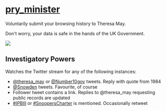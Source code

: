 # [pry_minister](https://twitter.com/pry_minister)

Voluntarily submit your browsing history to Theresa May.

Don't worry, your data is safe in the hands of the UK Government.

![](https://pbs.twimg.com/media/CyMADJgXEAAT9ja.jpg)

## Investigatory Powers

Watches the Twitter stream for any of the following instances:

* [@theresa_may](https://twitter.com/theresa_may) or [@Number10gov](https://twitter.com/Number10gov) tweets. Reply with quote from 1984
* [@Snowden](https://twitter.com/Snowden) tweets. Favourite, of course
* Follower tweet contains a link. Replies to @theresa_may requesting public records are updated
* [#IPBIll](https://twitter.com/search?q=%23IPBill) or [#SnoopersCharter](https://twitter.com/search?q=%23SnoopersCharter) is mentioned. Occasionally retweet
